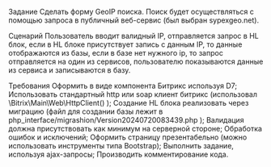 Задание
Сделать форму GeoIP поиска. Поиск будет осуществляться с помощью запроса в публичный веб-сервис (был выбран sypexgeo.net).

Сценарий
Пользователь вводит валидный IP, отправляется запрос в HL блок, если в HL блоке присутствует запись с данным IP, то данные отображаются из базы, если в базе нет нужного ip, то запрос отправляется на один из сервисов, пользователю показываются данные из сервиса и записываются в базу.

Требования
Оформить в виде компонента Битрикс используя D7;
Использовать стандартный http или soap клиент битрикс (использовал  \Bitrix\Main\Web\HttpClient() );
Создание HL блока реализовать через миграцию (файл для создании базы лежит в php_interface/migrashion/Version20240720083439.php );
Валидация должна присутствовать как минимум на серверной стороне;
Обработка ошибок и исключений;
Оформить страницу презентабельно (можно использовать инструменты типа Bootstrap);
Выполнить задание, используя ajax-запросы;
Производить комментирование кода.
